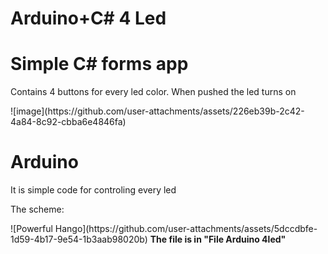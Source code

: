 # Arduino+C# 4 Led

<h1>Simple C# forms app</h1>
<p>Contains 4 buttons for every led color. When pushed the led turns on</p>
![image](https://github.com/user-attachments/assets/226eb39b-2c42-4a84-8c92-cbba6e4846fa)

<h1>Arduino</h1>
<p>It is simple code for controling every led</p>
<p>The scheme:</p>
![Powerful Hango](https://github.com/user-attachments/assets/5dccdbfe-1d59-4b17-9e54-1b3aab98020b)
<b>The file is in "File Arduino 4led"</b>
